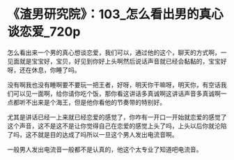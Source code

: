 # 《渣男研究院》：103_怎么看出男的真心谈恋爱_720p

怎么看出来一个男的真心想谈恋爱，我们可以，通过他的这个，聊天的方式啊，一见面就是宝宝好，宝贝，好见到你好上头啊然后说话声音就已经会黏黏的，宝宝好呀，还在休息，你睡了吗。

没有啊我也没有睡啊要不要玩一把王者，好呀，明天你干嘛呀，明天你，有空话我们可以见一面啊，给你请你吃个饭，那你看这讲话多真诚啊这讲话声音多真诚啊一点都听不出来是个海王，但是他你看他的节奏带的特别好。

尤其是讲话已经一上来就已经恋爱的感觉了，你咋有一开口一开始就恋爱的感觉了这个声音，这不是这不是让你觉得自己在恋爱的感觉上头了吗，上头以后你就沦陷了吗，这不就是目的达成了吗所以一旦这个男人发出电流音啊。

一般男人发出电流音一般都不是认真的，他这个太专业了知道吧电流音。